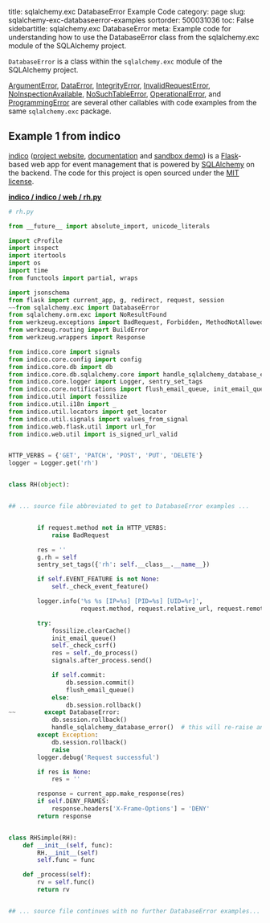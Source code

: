 title: sqlalchemy.exc DatabaseError Example Code
category: page
slug: sqlalchemy-exc-databaseerror-examples
sortorder: 500031036
toc: False
sidebartitle: sqlalchemy.exc DatabaseError
meta: Example code for understanding how to use the DatabaseError class from the sqlalchemy.exc module of the SQLAlchemy project.


`DatabaseError` is a class within the `sqlalchemy.exc` module of the SQLAlchemy project.

<a href="/sqlalchemy-exc-argumenterror-examples.html">ArgumentError</a>,
<a href="/sqlalchemy-exc-dataerror-examples.html">DataError</a>,
<a href="/sqlalchemy-exc-integrityerror-examples.html">IntegrityError</a>,
<a href="/sqlalchemy-exc-invalidrequesterror-examples.html">InvalidRequestError</a>,
<a href="/sqlalchemy-exc-noinspectionavailable-examples.html">NoInspectionAvailable</a>,
<a href="/sqlalchemy-exc-nosuchtableerror-examples.html">NoSuchTableError</a>,
<a href="/sqlalchemy-exc-operationalerror-examples.html">OperationalError</a>,
and <a href="/sqlalchemy-exc-programmingerror-examples.html">ProgrammingError</a>
are several other callables with code examples from the same `sqlalchemy.exc` package.

## Example 1 from indico
[indico](https://github.com/indico/indico)
([project website](https://getindico.io/),
[documentation](https://docs.getindico.io/en/stable/installation/)
and [sandbox demo](https://sandbox.getindico.io/))
is a [Flask](/flask.html)-based web app for event management that is
powered by [SQLAlchemy](/sqlalchemy.html) on the backend. The code
for this project is open sourced under the
[MIT license](https://github.com/indico/indico/blob/master/LICENSE).

[**indico / indico / web / rh.py**](https://github.com/indico/indico/blob/master/indico/web/rh.py)

```python
# rh.py

from __future__ import absolute_import, unicode_literals

import cProfile
import inspect
import itertools
import os
import time
from functools import partial, wraps

import jsonschema
from flask import current_app, g, redirect, request, session
~~from sqlalchemy.exc import DatabaseError
from sqlalchemy.orm.exc import NoResultFound
from werkzeug.exceptions import BadRequest, Forbidden, MethodNotAllowed, NotFound
from werkzeug.routing import BuildError
from werkzeug.wrappers import Response

from indico.core import signals
from indico.core.config import config
from indico.core.db import db
from indico.core.db.sqlalchemy.core import handle_sqlalchemy_database_error
from indico.core.logger import Logger, sentry_set_tags
from indico.core.notifications import flush_email_queue, init_email_queue
from indico.util import fossilize
from indico.util.i18n import _
from indico.util.locators import get_locator
from indico.util.signals import values_from_signal
from indico.web.flask.util import url_for
from indico.web.util import is_signed_url_valid


HTTP_VERBS = {'GET', 'PATCH', 'POST', 'PUT', 'DELETE'}
logger = Logger.get('rh')


class RH(object):


## ... source file abbreviated to get to DatabaseError examples ...


        if request.method not in HTTP_VERBS:
            raise BadRequest

        res = ''
        g.rh = self
        sentry_set_tags({'rh': self.__class__.__name__})

        if self.EVENT_FEATURE is not None:
            self._check_event_feature()

        logger.info('%s %s [IP=%s] [PID=%s] [UID=%r]',
                    request.method, request.relative_url, request.remote_addr, os.getpid(), session.get('_user_id'))

        try:
            fossilize.clearCache()
            init_email_queue()
            self._check_csrf()
            res = self._do_process()
            signals.after_process.send()

            if self.commit:
                db.session.commit()
                flush_email_queue()
            else:
                db.session.rollback()
~~        except DatabaseError:
            db.session.rollback()
            handle_sqlalchemy_database_error()  # this will re-raise an exception
        except Exception:
            db.session.rollback()
            raise
        logger.debug('Request successful')

        if res is None:
            res = ''

        response = current_app.make_response(res)
        if self.DENY_FRAMES:
            response.headers['X-Frame-Options'] = 'DENY'
        return response


class RHSimple(RH):
    def __init__(self, func):
        RH.__init__(self)
        self.func = func

    def _process(self):
        rv = self.func()
        return rv


## ... source file continues with no further DatabaseError examples...

```


